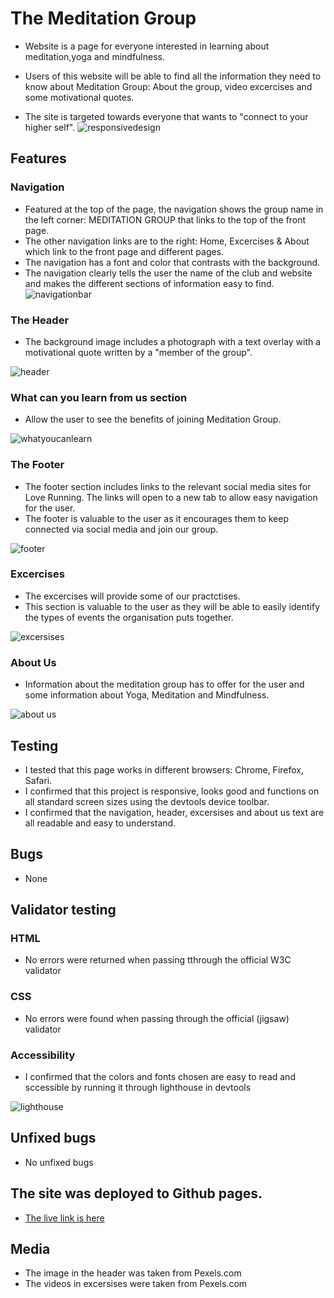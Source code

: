 # The Meditation Group 

* Website is a page for everyone interested in learning about meditation,yoga and mindfulness.

* Users of this website will be able to find all the information they need to know about Meditation Group: About the group, video excercises and some motivational quotes.
* The site is targeted towards everyone that wants to "connect to your higher self".
![responsivedesign](https://user-images.githubusercontent.com/110046606/183763919-6930e594-4a1f-4ca9-a48d-243f7f8dea5c.jpg)

## Features
### Navigation
* Featured at the top of the page, the navigation shows the group name in the left corner: MEDITATION GROUP that links to the top of the front page.
* The other navigation links are to the right: Home, Excercises & About which link to the front page and different pages.
* The navigation has a font and color that contrasts with the background.
* The navigation clearly tells the user the name of the club and website and makes the different sections of information easy to find.
![navigationbar](https://user-images.githubusercontent.com/110046606/183773147-542de8e5-e9f1-4a73-b9c4-9ccdf430a7cc.jpg)


### The Header
* The background image includes a photograph with a text overlay with a motivational quote written by a "member of the group".

![header](https://user-images.githubusercontent.com/110046606/183772269-fdbca284-7da6-4217-8947-2b1e083fe54e.jpg)

### What can you learn from us section
* Allow the user to see the benefits  of joining Meditation Group.

![whatyoucanlearn](https://user-images.githubusercontent.com/110046606/183772140-49ca1d1d-55a1-4df0-9208-a308686eaa04.jpg)

### The Footer
* The footer section includes links to the relevant social media sites for Love Running. The links will open to a new tab to allow easy navigation for the user.
* The footer is valuable to the user as it encourages them to keep connected via social media and join our group.

![footer](https://user-images.githubusercontent.com/110046606/183772039-c5db8c7b-ff9b-41e5-9b53-e4e71c542893.jpg)

### Excercises
* The excercises will provide some of our practctises.
* This section is valuable to the user as they will be able to easily identify the types of events the organisation puts together.

![excersises](https://user-images.githubusercontent.com/110046606/183772000-b5381881-8498-4d08-bc5e-fd81963818f5.jpg)

### About Us
* Information about the meditation group has to offer for the user and some information about Yoga, Meditation and Mindfulness.

![about us](https://user-images.githubusercontent.com/110046606/183772075-87512ce0-431b-417a-92c1-a0fb60b16b35.jpg)

## Testing
* I tested that this page works in different browsers: Chrome, Firefox, Safari.
* I confirmed that this project is responsive, looks good and functions on all standard screen sizes using the devtools device toolbar.
* I confirmed that the navigation, header, excersises and about us text are all readable and easy to understand.

## Bugs
* None

## Validator testing
### HTML
* No errors were returned when passing tthrough the official W3C validator

### CSS
* No errors were found when passing through the official (jigsaw) validator

### Accessibility
* I confirmed that the colors and fonts chosen are easy to read and sccessible by running it through lighthouse in devtools

![lighthouse](https://user-images.githubusercontent.com/110046606/183771005-911e20f2-5bca-488d-a3ee-f206c1f968a9.jpg)

## Unfixed bugs
* No unfixed bugs

## The site was deployed to Github pages. 
* [The live link is here](/https://rallon77.github.io/Meditation/)

## Media
* The image in the header was taken from Pexels.com
* The videos in excersises were taken from Pexels.com



